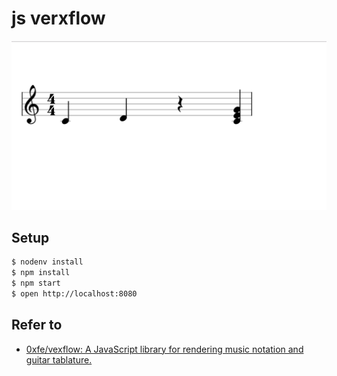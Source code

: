 # js verxflow

![screenshot.png](./screenshot.png)

## Setup
```bash
$ nodenv install
$ npm install
$ npm start
$ open http://localhost:8080
```
## Refer to

* [0xfe/vexflow: A JavaScript library for rendering music notation and guitar tablature.](https://github.com/0xfe/vexflow)
